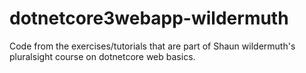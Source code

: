 # dotnetcore3webapp-wildermuth

Code from the exercises/tutorials that are part of Shaun wildermuth's pluralsight course on dotnetcore web basics.
